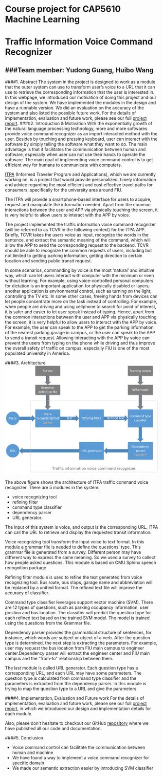 # Course project for CAP5610 Machine Learning
# Traffic Information Voice Command Recognizer

###Team member: Yudong Guang, Huibo Wang
---
####1. Abstract
The system in the project is designed to work as
a module that the outer system can use to transform user’s voice
to a URL that it can use to retrieve the corresponding information
that the user is interested in. In this webpage, we introduced our
motivation of doing this project and our design of the system. 
We have implemented the modules
in the design and have a runnable version. We did an evaluation
on the accuracy of the system and also listed the possible future
work. For the details of implementation, evaluation and future work,
please see our full [project report].
####2. Introduction & Motivation
With the exponentially growth of the natural language
processing technology, more and more softwares provide voice
command recognizer as an import interacted method with the
user. Besides by touching and pressing keyboard, user can
interact with the software by simply telling the software what
they want to do. The main advantage is that it facilitates the
communication between human and software, especially when
user can not use their hands to operate the software. The main
goal of implementing voice command control is to get efficient
way for humans to communicate with computers.

[ITPA] (Informed Traveler Program and Applications),
which we are currently working on, is a project that would
provide personalized, timely information and advice regarding
the most efficient and cost effective travel paths for consumers,
specifically for the university area around FIU.

The ITPA will provide a smartphone-based interface for
users to acquire, request and manipulate the information
needed. Apart from the common interactions between the user
and APP via physically touching the screen, it is very helpful
to allow users to interact with the APP by voice.

The project implemented the traffic information voice command
recognizer (will be referred to as TCVR in the following
context) for the ITPA APP. Briefly, TCVR takes the users voice
as input, recognize the words in the sentence, and extract
the semantic meaning of the command, which will allow
the APP to send the corresponding request to the backend.
TCVR should be able to recognize the common requests of
users, including but not limited to getting parking information,
getting direction to certain location and sending public transit
request.

In some scenarios, commanding by voice is the most
‘natural’ and intuitive way, which can let users interact with
computer with the minimum or even without learning. For
example, using voice-controlled personal computers for dictation
is an important application for physically disabled or
layers; another application is environmental control, such as
turning on the light, controlling the TV etc. In some other
cases, freeing hands from devices can let people concentrate
more on the task instead of controlling. For example, when
people are driving and using cellphone to search for point of
interest, it is safer and easier to let user speak instead of typing.
Hence, apart from the common interactions between the user
and APP via physically touching the screen, it is very helpful
to allow users to interact with the APP by voice. For example,
the user can speak to the APP to get the parking information
of the nearest parking garage in campus, or the user can speak
to the APP to send a transit request. Allowing interacting with
the APP by voice can prevent the users from typing on the
phone while driving and thus improve the overall safety of
traffic on campus, especially FIU is one of the most populated
university in America.

####3. Architecture
![TCVR Architecture](https://raw.githubusercontent.com/hwang033/tcvr/master/doc/ml_architecture.png "TCVR Architecture")

The above figure shows the architecture of ITPA traffic command
voice recognizer. There are 5 modules in the system:
* voice recognizing tool
* refining filter
* command type classifier
* dependency parser
* URL generator.

The input of this system is voice, and output is the corresponding
URL. ITPA can call the URL to retrieve and display
the requested transit information.

Voice recognizing tool transform the input voice to text
format. In this module a grammar file is needed to define
the questions’ type. This grammar file is generated from a
survey. Different person may have different way to express
the same meaning. So we used a survey to collect how people
asked questions. This module is based on CMU Sphinx speech
recognition package.

Refining filter module is used to refine the text generated
from voice recognizing tool. Bus route, bus stops, garage name
and abbreviation will be replaced by a unified format. The
refined text file will improve the accuracy of classifier.

Command type classifier leverages support vector machine
(SVM). There are 12 types of questions, such as parking
occupancy information, user position and bus location. The
classifier will predict the question type for each refined text
based on the trained SVM model. The model is trained using
the questions from the Grammar file.

Dependency parser provides the grammatical structure of
sentences, for instance, which words are subject or object of
a verb. After the question type is determined, the next step
is extracting the parameters. For example, user may request
the bus location from FIU main campus to engineer center.Dependency parser will extract the engineer center and FIU
main campus and the ”from-to” relationship between them.

The last module is called URL generator. Each question type
has a corresponding URL, and each URL may have some parameters.
The question type is calculated from command type
classifier and the parameters is extracted from the dependency
parser. In this module is trying to map the question type to a
URL and give the parameters.

####4. Implementation, Evaluation and Future work
For the details of implementation, evaluation and future work, please see our full [project report], in which we introduced our design and implementation details for each module.

Also, please don't hesitate to checkout our GitHub [repository] where we have published all our code and documentation.

####5. Conclusion
* Voice command control can facilitate the communication between human and machine
* We have found a way to implement a voice command recognizer for specific domain
* We made our semantic extraction easier by introducing SVM classifier

[project report]:https://github.com/hwang033/tcvr/blob/master/doc/project_report.pdf
[ITPA]:http://government.fiu.edu/_assets/docs/UniversityCityProjectOverview.pdf
[repository]:https://github.com/hwang033/tcvr
